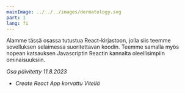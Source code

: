 ```yaml
---
mainImage: ../../../images/dermatology.svg
part: 1
lang: fi
---
```


<div class="intro">

Alamme tässä osassa tutustua React-kirjastoon, jolla siis teemme sovelluksen selaimessa suoritettavan koodin. Teemme samalla myös nopean katsauksen Javascriptin Reactin kannalta oleellisimpiin ominaisuuksiin.

<i>Osa päivitetty 11.8.2023</i>
- <i>Create React App korvattu Vitellä</i>

</div>
